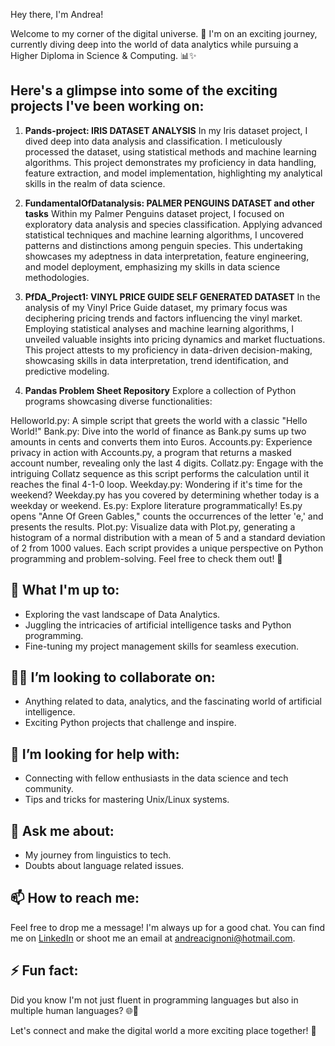 Hey there, I'm Andrea!

Welcome to my corner of the digital universe. 🌌 I'm on an exciting journey, currently diving deep into the world of data analytics while pursuing a Higher Diploma in Science & Computing. 📊✨ 

## Here's a glimpse into some of the exciting projects I've been working on:

1. **Pands-project: IRIS DATASET ANALYSIS**
In my Iris dataset project, I dived deep into data analysis and classification. I meticulously processed the dataset, using statistical methods and machine learning algorithms. This project demonstrates my proficiency in data handling, feature extraction, and model implementation, highlighting my analytical skills in the realm of data science.

2. **FundamentalOfDatanalysis: PALMER PENGUINS DATASET and other tasks**
Within my Palmer Penguins dataset project, I focused on exploratory data analysis and species classification. Applying advanced statistical techniques and machine learning algorithms, I uncovered patterns and distinctions among penguin species. This undertaking showcases my adeptness in data interpretation, feature engineering, and model deployment, emphasizing my skills in data science methodologies.

3. **PfDA_Project1: VINYL PRICE GUIDE SELF GENERATED DATASET**
In the analysis of my Vinyl Price Guide dataset, my primary focus was deciphering pricing trends and factors influencing the vinyl market. Employing statistical analyses and machine learning algorithms, I unveiled valuable insights into pricing dynamics and market fluctuations. This project attests to my proficiency in data-driven decision-making, showcasing skills in data interpretation, trend identification, and predictive modeling.

4. **Pandas Problem Sheet Repository**
Explore a collection of Python programs showcasing diverse functionalities:

Helloworld.py: A simple script that greets the world with a classic "Hello World!"
Bank.py: Dive into the world of finance as Bank.py sums up two amounts in cents and converts them into Euros.
Accounts.py: Experience privacy in action with Accounts.py, a program that returns a masked account number, revealing only the last 4 digits.
Collatz.py: Engage with the intriguing Collatz sequence as this script performs the calculation until it reaches the final 4-1-0 loop.
Weekday.py: Wondering if it's time for the weekend? Weekday.py has you covered by determining whether today is a weekday or weekend.
Es.py: Explore literature programmatically! Es.py opens "Anne Of Green Gables," counts the occurrences of the letter 'e,' and presents the results.
Plot.py: Visualize data with Plot.py, generating a histogram of a normal distribution with a mean of 5 and a standard deviation of 2 from 1000 values.
Each script provides a unique perspective on Python programming and problem-solving. Feel free to check them out! 🌟

## 🌱 What I'm up to:

- Exploring the vast landscape of Data Analytics.
- Juggling the intricacies of artificial intelligence tasks and Python programming.
- Fine-tuning my project management skills for seamless execution.

## 👯‍♀️ I’m looking to collaborate on:

- Anything related to data, analytics, and the fascinating world of artificial intelligence.
- Exciting Python projects that challenge and inspire.

## 🤔 I’m looking for help with:

- Connecting with fellow enthusiasts in the data science and tech community.
- Tips and tricks for mastering Unix/Linux systems.

## 💬 Ask me about:

- My journey from linguistics to tech.
- Doubts about language related issues.

## 📫 How to reach me:

Feel free to drop me a message! I'm always up for a good chat. You can find me on [LinkedIn](https://ie.linkedin.com/in/andrea-cignoni-7290351a) or shoot me an email at [andreacignoni@hotmail.com](andreacignoni@hotmail.com).

## ⚡ Fun fact:

Did you know I'm not just fluent in programming languages but also in multiple human languages? 🌐💬

Let's connect and make the digital world a more exciting place together! 🚀
